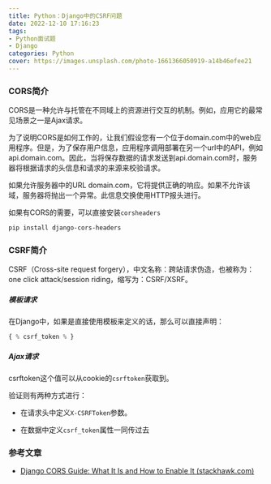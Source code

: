 ```yaml
---
title: Python：Django中的CSRF问题
date: 2022-12-10 17:16:23
tags:
- Python面试题
- Django
categories: Python
cover: https://images.unsplash.com/photo-1661366050919-a14b46efee21
---
```


### CORS简介

CORS是一种允许与托管在不同域上的资源进行交互的机制。例如，应用它的最常见场景之一是Ajax请求。

为了说明CORS是如何工作的，让我们假设您有一个位于domain.com中的web应用程序。但是，为了保存用户信息，应用程序调用部署在另一个url中的API，例如api.domain.com。因此，当将保存数据的请求发送到api.domain.com时，服务器将根据请求的头信息和请求的来源来校验请求。

如果允许服务器中的URL domain.com，它将提供正确的响应。如果不允许该域，服务器将抛出一个异常。此信息交换使用HTTP报头进行。

如果有CORS的需要，可以直接安装`corsheaders`

```bash
pip install django-cors-headers 
```

### CSRF简介

CSRF（Cross-site request forgery），中文名称：跨站请求伪造，也被称为：one click attack/session riding，缩写为：CSRF/XSRF。

##### 模板请求

在Django中，如果是直接使用模板来定义的话，那么可以直接声明：

```python
{ % csrf_token % }
```

##### Ajax请求

csrftoken这个值可以从cookie的`csrftoken`获取到。

验证则有两种方式进行：

- 在请求头中定义`X-CSRFToken`参数。

- 在数据中定义`csrf_token`属性一同传过去

### 

### 参考文章

- [Django CORS Guide: What It Is and How to Enable It (stackhawk.com)](https://www.stackhawk.com/blog/django-cors-guide/)
